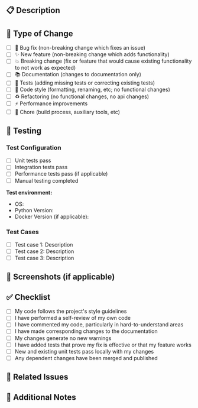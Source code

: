## 📋 Description
<!-- Provide a brief description of the changes in this PR -->

## 🔄 Type of Change
- [ ] 🐛 Bug fix (non-breaking change which fixes an issue)
- [ ] ✨ New feature (non-breaking change which adds functionality)
- [ ] 💥 Breaking change (fix or feature that would cause existing functionality to not work as expected)
- [ ] 📚 Documentation (changes to documentation only)
- [ ] 🧪 Tests (adding missing tests or correcting existing tests)
- [ ] 🎨 Code style (formatting, renaming, etc; no functional changes)
- [ ] ♻️ Refactoring (no functional changes, no api changes)
- [ ] ⚡ Performance improvements
- [ ] 🔧 Chore (build process, auxiliary tools, etc)

## 🧪 Testing
<!-- Describe the tests that you ran to verify your changes -->

### Test Configuration
- [ ] Unit tests pass
- [ ] Integration tests pass
- [ ] Performance tests pass (if applicable)
- [ ] Manual testing completed

**Test environment:**
- OS: 
- Python Version: 
- Docker Version (if applicable): 

### Test Cases
- [ ] Test case 1: Description
- [ ] Test case 2: Description
- [ ] Test case 3: Description

## 📸 Screenshots (if applicable)
<!-- Add screenshots to help explain your changes -->

## ✅ Checklist
- [ ] My code follows the project's style guidelines
- [ ] I have performed a self-review of my own code
- [ ] I have commented my code, particularly in hard-to-understand areas
- [ ] I have made corresponding changes to the documentation
- [ ] My changes generate no new warnings
- [ ] I have added tests that prove my fix is effective or that my feature works
- [ ] New and existing unit tests pass locally with my changes
- [ ] Any dependent changes have been merged and published

## 🔗 Related Issues
<!-- Link any related issues using keywords like "Fixes #123" or "Closes #456" -->

## 📝 Additional Notes
<!-- Add any additional notes, concerns, or context for reviewers -->
